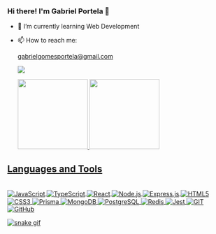 ### Hi there! I'm Gabriel Portela 👋

- 🌱 I’m currently learning Web Development
- 📫 How to reach me:

  gabrielgomesportela@gmail.com
  
  <a href="https://www.linkedin.com/in/gabrielportelagomes" target="_blank"><img src="https://img.shields.io/badge/LinkedIn-0077B5?style=for-the-badge&logo=linkedin&logoColor=white" target="_blank"></a>
  <br/>

  <div style="display: inline_block">
  <a href="https://github.com/gabrielportelagomes" target="_blank">
  <img height="160em" src="https://github-readme-stats.vercel.app/api?username=gabrielportelagomes&show_icons=true&theme=graywhite&height=180em"/>
  <img height="160em" src="https://github-readme-stats-eight-theta.vercel.app/api/top-langs/?username=gabrielportelagomes&layout=compact&langs_count=8&theme=graywhite"/>

<div>

## Languages and Tools

<div style="display: inline_block"><br/>
    <img src="https://img.shields.io/badge/JavaScript-F7DF1E?style=for-the-badge&logo=javascript&logoColor=black" alt="JavaScript" align="center"/>
    <img src="https://img.shields.io/badge/TypeScript-007ACC?style=for-the-badge&logo=typescript&logoColor=white" alt="TypeScript" align="center"/>
    <img src="https://img.shields.io/badge/React-20232A?style=for-the-badge&logo=react&logoColor=61DAFB" alt="React" align="center"/>
    <img src="https://img.shields.io/badge/Node.js-43853D?style=for-the-badge&logo=node.js&logoColor=white" alt="Node.js" align="center"/>
    <img src="https://img.shields.io/badge/Express.js-000000?style=for-the-badge&logo=express&logoColor=white" alt="Express.js" align="center"/>
    <img src="https://img.shields.io/badge/HTML5-E34F26?style=for-the-badge&logo=html5&logoColor=white" alt="HTML5" align="center"/>
    <img src="https://img.shields.io/badge/CSS3-1572B6?style=for-the-badge&logo=css3&logoColor=white" alt="CSS3" align="center"/>
    <img src="https://img.shields.io/badge/Prisma-3982CE?style=for-the-badge&logo=Prisma&logoColor=white" alt="Prisma" align="center"/>
    <img src="https://img.shields.io/badge/MongoDB-4EA94B?style=for-the-badge&logo=mongodb&logoColor=white" alt="MongoDB" align="center"/>
    <img src="https://img.shields.io/badge/PostgreSQL-316192?style=for-the-badge&logo=postgresql&logoColor=white" alt="PostgreSQL" align="center"/>
    <img src="https://img.shields.io/badge/redis-CC0000.svg?&style=for-the-badge&logo=redis&logoColor=white" alt="Redis" align="center"/>
    <img src="https://img.shields.io/badge/Jest-C21325?style=for-the-badge&logo=jest&logoColor=white" alt="Jest" align="center"/>
    <img src="https://img.shields.io/badge/GIT-E44C30?style=for-the-badge&logo=git&logoColor=white" alt="GIT" align="center"/>
    <img src="https://img.shields.io/badge/GitHub-100000?style=for-the-badge&logo=github&logoColor=white" alt="GitHub" align="center"/>

</div>

![snake gif](https://github.com/gabrielportelagomes/gabrielportelagomes/blob/output/github-contribution-grid-snake.svg)
